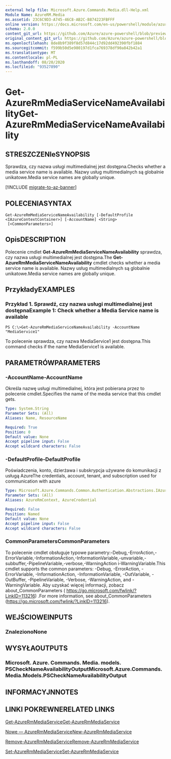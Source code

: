 ```yaml
---
external help file: Microsoft.Azure.Commands.Media.dll-Help.xml
Module Name: AzureRM.Media
ms.assetid: 23C6C9D3-A745-46C8-AB2C-B874223FBFFF
online version: https://docs.microsoft.com/en-us/powershell/module/azurerm.media/get-azurermmediaservicenameavailability
schema: 2.0.0
content_git_url: https://github.com/Azure/azure-powershell/blob/preview/src/ResourceManager/Media/Commands.Media/help/Get-AzureRmMediaServiceNameAvailability.md
original_content_git_url: https://github.com/Azure/azure-powershell/blob/preview/src/ResourceManager/Media/Commands.Media/help/Get-AzureRmMediaServiceNameAvailability.md
ms.openlocfilehash: 8de8b9f389f8d57d844c17d92dd492390fbf1884
ms.sourcegitcommit: f599b50d5e980197d1fca769378df90a842b42a1
ms.translationtype: MT
ms.contentlocale: pl-PL
ms.lasthandoff: 08/20/2020
ms.locfileid: "93527890"
---
```

# <span data-ttu-id="d7145-101">Get-AzureRmMediaServiceNameAvailability</span><span class="sxs-lookup"><span data-stu-id="d7145-101">Get-AzureRmMediaServiceNameAvailability</span></span>

## <span data-ttu-id="d7145-102">STRESZCZENIe</span><span class="sxs-lookup"><span data-stu-id="d7145-102">SYNOPSIS</span></span>
<span data-ttu-id="d7145-103">Sprawdza, czy nazwa usługi multimedialnej jest dostępna.</span><span class="sxs-lookup"><span data-stu-id="d7145-103">Checks whether a media service name is available.</span></span>
<span data-ttu-id="d7145-104">Nazwy usług multimedialnych są globalnie unikatowe.</span><span class="sxs-lookup"><span data-stu-id="d7145-104">Media service names are globally unique.</span></span>

[!INCLUDE [migrate-to-az-banner](../../includes/migrate-to-az-banner.md)]

## <span data-ttu-id="d7145-105">POLECENIA</span><span class="sxs-lookup"><span data-stu-id="d7145-105">SYNTAX</span></span>

```
Get-AzureRmMediaServiceNameAvailability [-DefaultProfile <IAzureContextContainer>] [-AccountName] <String>
 [<CommonParameters>]
```

## <span data-ttu-id="d7145-106">Opis</span><span class="sxs-lookup"><span data-stu-id="d7145-106">DESCRIPTION</span></span>
<span data-ttu-id="d7145-107">Polecenie cmdlet **Get-AzureRmMediaServiceNameAvailability** sprawdza, czy nazwa usługi multimedialnej jest dostępna.</span><span class="sxs-lookup"><span data-stu-id="d7145-107">The **Get-AzureRmMediaServiceNameAvailability** cmdlet checks whether a media service name is available.</span></span>
<span data-ttu-id="d7145-108">Nazwy usług multimedialnych są globalnie unikatowe.</span><span class="sxs-lookup"><span data-stu-id="d7145-108">Media service names are globally unique.</span></span>

## <span data-ttu-id="d7145-109">Przykłady</span><span class="sxs-lookup"><span data-stu-id="d7145-109">EXAMPLES</span></span>

### <span data-ttu-id="d7145-110">Przykład 1. Sprawdź, czy nazwa usługi multimedialnej jest dostępna</span><span class="sxs-lookup"><span data-stu-id="d7145-110">Example 1: Check whether a Media Service name is available</span></span>
```
PS C:\>Get-AzureRmMediaServiceNameAvailability -AccountName "MediaService1"
```

<span data-ttu-id="d7145-111">To polecenie sprawdza, czy nazwa MediaService1 jest dostępna.</span><span class="sxs-lookup"><span data-stu-id="d7145-111">This command checks if the name MediaService1 is available.</span></span>

## <span data-ttu-id="d7145-112">PARAMETRÓW</span><span class="sxs-lookup"><span data-stu-id="d7145-112">PARAMETERS</span></span>

### <span data-ttu-id="d7145-113">-AccountName</span><span class="sxs-lookup"><span data-stu-id="d7145-113">-AccountName</span></span>
<span data-ttu-id="d7145-114">Określa nazwę usługi multimedialnej, która jest pobierana przez to polecenie cmdlet.</span><span class="sxs-lookup"><span data-stu-id="d7145-114">Specifies the name of the media service that this cmdlet gets.</span></span>

```yaml
Type: System.String
Parameter Sets: (All)
Aliases: Name, ResourceName

Required: True
Position: 0
Default value: None
Accept pipeline input: False
Accept wildcard characters: False
```

### <span data-ttu-id="d7145-115">-DefaultProfile</span><span class="sxs-lookup"><span data-stu-id="d7145-115">-DefaultProfile</span></span>
<span data-ttu-id="d7145-116">Poświadczenia, konto, dzierżawa i subskrypcja używane do komunikacji z usługą Azure</span><span class="sxs-lookup"><span data-stu-id="d7145-116">The credentials, account, tenant, and subscription used for communication with azure</span></span>

```yaml
Type: Microsoft.Azure.Commands.Common.Authentication.Abstractions.IAzureContextContainer
Parameter Sets: (All)
Aliases: AzureRmContext, AzureCredential

Required: False
Position: Named
Default value: None
Accept pipeline input: False
Accept wildcard characters: False
```

### <span data-ttu-id="d7145-117">CommonParameters</span><span class="sxs-lookup"><span data-stu-id="d7145-117">CommonParameters</span></span>
<span data-ttu-id="d7145-118">To polecenie cmdlet obsługuje typowe parametry:-Debug,-ErrorAction,-ErrorVariable,-InformationAction,-InformationVariable,-unvariable,-subbuffer,-PipelineVariable,-verbose,-WarningAction i-WarningVariable.</span><span class="sxs-lookup"><span data-stu-id="d7145-118">This cmdlet supports the common parameters: -Debug, -ErrorAction, -ErrorVariable, -InformationAction, -InformationVariable, -OutVariable, -OutBuffer, -PipelineVariable, -Verbose, -WarningAction, and -WarningVariable.</span></span> <span data-ttu-id="d7145-119">Aby uzyskać więcej informacji, zobacz about_CommonParameters ( https://go.microsoft.com/fwlink/?LinkID=113216) .</span><span class="sxs-lookup"><span data-stu-id="d7145-119">For more information, see about_CommonParameters (https://go.microsoft.com/fwlink/?LinkID=113216).</span></span>

## <span data-ttu-id="d7145-120">WEJŚCIOWE</span><span class="sxs-lookup"><span data-stu-id="d7145-120">INPUTS</span></span>

### <span data-ttu-id="d7145-121">Znaleziono</span><span class="sxs-lookup"><span data-stu-id="d7145-121">None</span></span>

## <span data-ttu-id="d7145-122">WYSYŁA</span><span class="sxs-lookup"><span data-stu-id="d7145-122">OUTPUTS</span></span>

### <span data-ttu-id="d7145-123">Microsoft. Azure. Commands. Media. models. PSCheckNameAvailabilityOutput</span><span class="sxs-lookup"><span data-stu-id="d7145-123">Microsoft.Azure.Commands.Media.Models.PSCheckNameAvailabilityOutput</span></span>

## <span data-ttu-id="d7145-124">INFORMACYJN</span><span class="sxs-lookup"><span data-stu-id="d7145-124">NOTES</span></span>

## <span data-ttu-id="d7145-125">LINKI POKREWNE</span><span class="sxs-lookup"><span data-stu-id="d7145-125">RELATED LINKS</span></span>

[<span data-ttu-id="d7145-126">Get-AzureRmMediaService</span><span class="sxs-lookup"><span data-stu-id="d7145-126">Get-AzureRmMediaService</span></span>](./Get-AzureRmMediaService.md)

[<span data-ttu-id="d7145-127">Nowe — AzureRmMediaService</span><span class="sxs-lookup"><span data-stu-id="d7145-127">New-AzureRmMediaService</span></span>](./New-AzureRmMediaService.md)

[<span data-ttu-id="d7145-128">Remove-AzureRmMediaService</span><span class="sxs-lookup"><span data-stu-id="d7145-128">Remove-AzureRmMediaService</span></span>](./Remove-AzureRmMediaService.md)

[<span data-ttu-id="d7145-129">Set-AzureRmMediaService</span><span class="sxs-lookup"><span data-stu-id="d7145-129">Set-AzureRmMediaService</span></span>](./Set-AzureRmMediaService.md)


